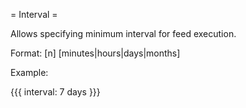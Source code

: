 = Interval =

Allows specifying minimum interval for feed execution.

Format: [n] [minutes|hours|days|months]

Example:

{{{
interval: 7 days
}}}